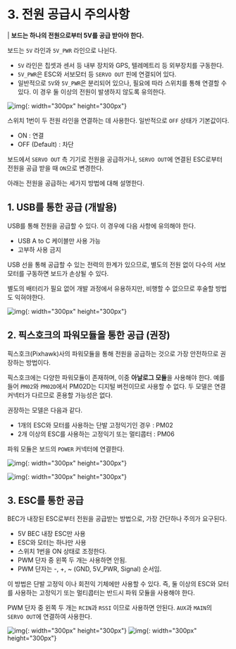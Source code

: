 # 3. 전원 공급시 주의사항

| **보드는 하나의 전원으로부터 5V를 공급 받아야 한다.**

보드는 `5V` 라인과  `5V_PWR` 라인으로 나뉜다.
- `5V` 라인은 칩셋과 센서 등 내부 장치와 GPS, 텔레메트리 등 외부장치를 구동한다.
- `5V_PWR`은 ESC와 서보모터 등 `SERVO OUT` 핀에 연결되어 있다.
- 일반적으로 `5V`와 `5V_PWR`은 분리되어 있으나, 필요에 따라 스위치를 통해 연결할 수 있다. 이 경우 둘 이상의 전원이 발생하지 않도록 유의한다.

![img](./img/3_1_1.jpg){: width="300px" height="300px"}

스위치 1번이 두 전원 라인을 연결하는 데 사용한다. 일반적으로 `OFF` 상태가 기본값이다. 

- ON : 연결
- OFF (Default) : 차단

보드에서 `SERVO OUT` 측 기기로 전원을 공급하거나, `SERVO OUT`에 연결된 ESC로부터 전원을 공급 받을 때 `ON`으로 변경한다.

아래는 전원을 공급하는 세가지 방법에 대해 설명한다.

## 1. USB를 통한 공급 (개발용)

USB를 통해 전원을 공급할 수 있다. 이 경우에 다음 사항에 유의해야 한다.
- USB A to C 케이블만 사용 가능
- 고부하 사용 금지

USB 선을 통해 공급할 수 있는 전력의 한계가 있으므로, 별도의 전원 없이 다수의 서보 모터를 구동하면 보드가 손상될 수 있다.

별도의 배터리가 필요 없어 개발 과정에서 유용하지만, 비행할 수 없으므로 후술할 방법도 익혀야한다.

![img](./img/3_2_1.jpg){: width="300px" height="300px"}

## 2. 픽스호크의 파워모듈을 통한 공급 (권장)

픽스호크(Pixhawk)사의 파워모듈을 통해 전원을 공급하는 것으로 가장 안전하므로 권장하는 방법이다. 

픽스호크에는 다양한 파워모듈이 존재하며, 이중 **아날로그 모듈**을 사용해야 한다. 예를 들어 `PM02`와 `PM02D`에서 PM02D는 디지털 버전이므로 사용할 수 없다. 두 모델은 연결 커넥터가 다르므로 혼용할 가능성은 없다.

권장하는 모델은 다음과 같다.
- 1개의 ESC와 모터를 사용하는 단발 고정익기인 경우 : PM02
- 2개 이상의 ESC를 사용하는 고정익기 또는 멀티콥터 : PM06

파워 모듈은 보드의 `POWER` 커넥터에 연결한다.

![img](./img/3_3_1.jpg){: width="300px" height="300px"}


![img](./img/3_3_2.jpg){: width="300px" height="300px"}

## 3. ESC를 통한 공급

BEC가 내장된 ESC로부터 전원을 공급받는 방법으로, 가장 간단하나 주의가 요구된다.

- 5V BEC 내장 ESC만 사용
- ESC와 모터는 하나만 사용
- 스위치 1번을 ON 상태로 조정한다.
- PWM 단자 중 왼쪽 두 개는 사용하면 안됨.
- PWM 단자는 -, +, ~ (GND, 5V_PWR, Signal) 순서임.

이 방법은 단발 고정익 이나 회전익 기체에만 사용할 수 있다.
즉, 둘 이상의 ESC와 모터를 사용하는 고정익기 또는 멀티콥터는 반드시 파워 모듈을 사용해야 한다. 

PWM 단자 중 왼쪽 두 개는 `RCIN`과 `RSSI` 이므로 사용하면 안된다. `AUX`과 `MAIN`의 `SERVO OUT`에 연결하여 사용한다.

![img](./img/3_4_1.jpg){: width="300px" height="300px"}
![img](./img/3_4_2.jpg){: width="300px" height="300px"}
